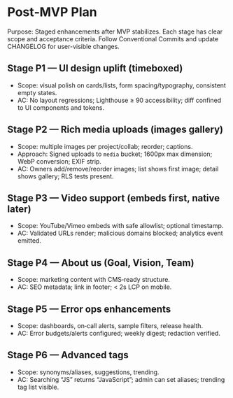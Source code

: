 # Post‑MVP Plan

Purpose: Staged enhancements after MVP stabilizes. Each stage has clear scope and acceptance criteria. Follow Conventional Commits and update CHANGELOG for user-visible changes.

## Stage P1 — UI design uplift (timeboxed)
- Scope: visual polish on cards/lists, form spacing/typography, consistent empty states.
- AC: No layout regressions; Lighthouse ≥ 90 accessibility; diff confined to UI components and tokens.

## Stage P2 — Rich media uploads (images gallery)
- Scope: multiple images per project/collab; reorder; captions.
- Approach: Signed uploads to `media` bucket; 1600px max dimension; WebP conversion; EXIF strip.
- AC: Owners add/remove/reorder images; list shows first image; detail shows gallery; RLS tests present.

## Stage P3 — Video support (embeds first, native later)
- Scope: YouTube/Vimeo embeds with safe allowlist; optional timestamp.
- AC: Validated URLs render; malicious domains blocked; analytics event emitted.

## Stage P4 — About us (Goal, Vision, Team)
- Scope: marketing content with CMS‑ready structure.
- AC: SEO metadata; link in footer; < 2s LCP on mobile.

## Stage P5 — Error ops enhancements
- Scope: dashboards, on‑call alerts, sample filters, release health.
- AC: Error budgets/alerts configured; weekly digest; redaction verified.

## Stage P6 — Advanced tags
- Scope: synonyms/aliases, suggestions, trending.
- AC: Searching “JS” returns “JavaScript”; admin can set aliases; trending tag list visible.
